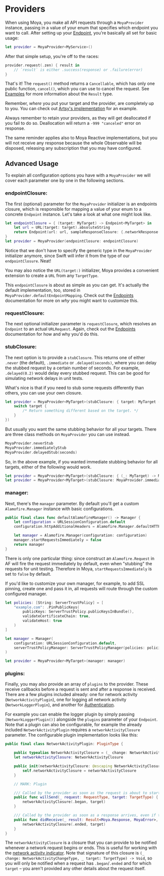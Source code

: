 # Providers

When using Moya, you make all API requests through a `MoyaProvider` instance,
passing in a value of your enum that specifies which endpoint you want to call.
After setting up your [Endpoint](Endpoints.md), you're basically all set for
basic usage:

```swift
let provider = MoyaProvider<MyService>()
```

After that simple setup, you're off to the races:

```swift
provider.request(.zen) { result in
    // `result` is either .success(response) or .failure(error)
}
```

That's it! The `request()` method returns a `Cancellable`, which has
only one public function, `cancel()`, which you can use to cancel the
request. See [Examples](Examples) for more information about the `Result`
type.

Remember, *where* you put your target and the provider, are completely up
to you. You can check out [Artsy's implementation](https://github.com/artsy/eidolon/blob/master/Kiosk/App/Networking/ArtsyAPI.swift)
for an example.

Always remember to retain your providers, as they will get deallocated if you fail to do so. Deallocation will return a `-999 "canceled"` error on response.

The same reminder applies also to Moya Reactive implementations, but you will not receive any response because the whole Observable will be disposed, releasing any subscription that you may have configured.

## Advanced Usage

To explain all configuration options you have with a `MoyaProvider` we will cover each parameter one by one in the following sections.

### endpointClosure:

The first (optional) parameter for the `MoyaProvider` initializer is an
endpoints closure, which is responsible for mapping a value of your enum to a
concrete `Endpoint` instance. Let's take a look at what one might look like.

```swift
let endpointClosure = { (target: MyTarget) -> Endpoint<MyTarget> in
    let url = URL(target: target).absoluteString
    return Endpoint(url: url, sampleResponseClosure: {.networkResponse(200, target.sampleData)}, method: target.method, task: target.task, httpHeaderFields: target.headers)
}
let provider = MoyaProvider(endpointClosure: endpointClosure)
```

Notice that we don't have to specify the generic type in the `MoyaProvider`
initializer anymore, since Swift will infer it from the type of our
`endpointClosure`. Neat!

You may also notice the `URL(target:)` initializer, Moya provides a convenient extension to create a `URL` from any `TargetType`.

This `endpointClosure` is about as simple as you can get. It's actually the
default implementation, too, stored in `MoyaProvider.defaultEndpointMapping`.
Check out the [Endpoints](Endpoints.md) documentation for more on _why_ you
might want to customize this.

### requestClosure:

The next optional initializer parameter is `requestClosure`, which resolves
an `Endpoint` to an actual `URLRequest`. Again, check out the [Endpoints](Endpoints.md)
documentation for how and why you'd do this.

### stubClosure:

The next option is to provide a `stubClosure`. This returns one of either `.never` (the
default), `.immediate` or `.delayed(seconds)`, where you can delay the stubbed
request by a certain number of seconds. For example, `.delayed(0.2)` would delay
every stubbed request. This can be good for simulating network delays in unit tests.

What's nice is that if you need to stub some requests differently than others,
you can use your own closure.

```swift
let provider = MoyaProvider<MyTarget>(stubClosure: { target: MyTarget -> Moya.StubBehavior in
    switch target {
        /* Return something different based on the target. */
    }
})
```

But usually you want the same stubbing behavior for all your targets. There are
three class methods on `MoyaProvider` you can use instead.

```swift
MoyaProvider.neverStub
MoyaProvider.immediatelyStub
MoyaProvider.delayedStub(seconds)
```

So, in the above example, if you wanted immediate stubbing behavior for all
targets, either of the following would work.

```swift
let provider = MoyaProvider<MyTarget>(stubClosure: { (_: MyTarget) -> Moya.StubBehavior in return .immediate })
let provider = MoyaProvider<MyTarget>(stubClosure: MoyaProvider.immediatelyStub)
```

### manager:

Next, there's the `manager` parameter. By default you'll get a custom `Alamofire.Manager` instance with basic configurations.

```swift
public final class func defaultAlamofireManager() -> Manager {
    let configuration = URLSessionConfiguration.default
    configuration.httpAdditionalHeaders = Alamofire.Manager.defaultHTTPHeaders

    let manager = Alamofire.Manager(configuration: configuration)
    manager.startRequestsImmediately = false
    return manager
}
```

There is only one particular thing: since construct an `Alamofire.Request` in AF will fire the request immediately by default, even when "stubbing" the requests for unit testing. Therefore in Moya, `startRequestsImmediately` is set to `false` by default.

If you'd like to customize your own manager, for example, to add SSL pinning, create one and pass it in,
all requests will route through the custom configured manager.

```swift
let policies: [String: ServerTrustPolicy] = [
    "example.com": .PinPublicKeys(
        publicKeys: ServerTrustPolicy.publicKeysInBundle(),
        validateCertificateChain: true,
        validateHost: true
    )
]

let manager = Manager(
    configuration: URLSessionConfiguration.default,
    serverTrustPolicyManager: ServerTrustPolicyManager(policies: policies)
)

let provider = MoyaProvider<MyTarget>(manager: manager)
```

### plugins:

Finally, you may also provide an array of `plugins` to the provider. These receive callbacks
before a request is sent and after a response is received. There are a few plugins
included already: one for network activity (`NetworkActivityPlugin`), one for logging
all network activity (`NetworkLoggerPlugin`), and another for [Authentication](Authentication.md).

For example you can enable the logger plugin by simply passing `[NetworkLoggerPlugin()]` alongside the `plugins` parameter of your `Endpoint`. Note that a plugin can also be configurable, for example the already included `NetworkActivityPlugin` requires a `networkActivityClosure` parameter. The configurable plugin implementation looks like this:

```swift
public final class NetworkActivityPlugin: PluginType {

    public typealias NetworkActivityClosure = (_ change: NetworkActivityChangeType, _ target: TargetType) -> Void
    let networkActivityClosure: NetworkActivityClosure

    public init(networkActivityClosure: @escaping NetworkActivityClosure) {
        self.networkActivityClosure = networkActivityClosure
    }

    // MARK: Plugin

    /// Called by the provider as soon as the request is about to start
    public func willSend(_ request: RequestType, target: TargetType) {
        networkActivityClosure(.began, target)
    }

    /// Called by the provider as soon as a response arrives, even if the request is canceled.
    public func didReceive(_ result: Result<Moya.Response, MoyaError>, target: TargetType) {
        networkActivityClosure(.ended, target)
    }
}
```

The `networkActivityClosure` is a closure that you can provide to be notified whenever a network request begins or
ends. This is useful for working with the [network activity indicator](https://github.com/thoughtbot/BOTNetworkActivityIndicator).
Note that signature of this closure is `(_ change: NetworkActivityChangeType, _ target: TargetType) -> Void`,
so you will only be notified when a request has `.began`/`.ended` and for which `target` –
you aren't provided any other details about the request itself.
